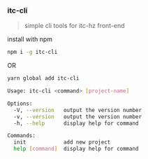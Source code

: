 ### itc-cli

> simple cli tools for itc-hz front-end


install with npm
```bash
npm i -g itc-cli
```
OR
```bash
yarn global add itc-cli
```

```bash
Usage: itc-cli <command> [project-name]

Options:
  -V, --version   output the version number
  -v, --version   output the version number
  -h, --help      display help for command

Commands:
  init            add new project
  help [command]  display help for command
```